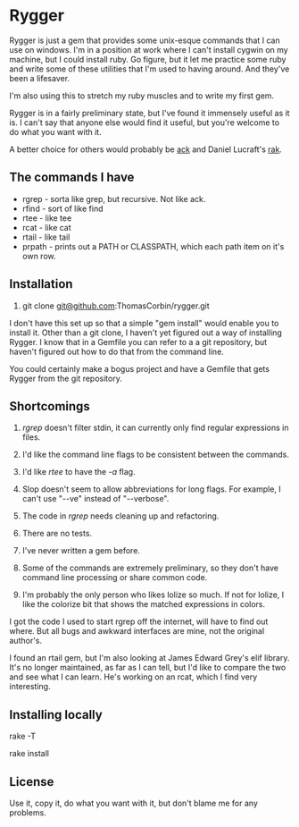 # Rygger

Rygger is just a gem that provides some unix-esque commands that I can use
on windows.   I'm in a position at work where I can't install cygwin on my
machine, but I could install ruby.  Go figure, but it let me practice some
ruby and write some of these utilities that I'm used to having around.
And they've been a lifesaver.

I'm also using this to stretch my ruby muscles and to write my first gem.

Rygger is in a fairly preliminary state, but I've found it immensely useful
as it is.   I can't say that anyone else would find it useful, but you're
welcome to do what you want with it.

A better choice for others would probably be [ack](http://betterthangrep.com/)
and Daniel Lucraft's [rak](https://github.com/danlucraft/rak).

The commands I have
------------

* rgrep       - sorta like grep, but recursive.  Not like ack.
* rfind       - sort of like find
* rtee        - like tee
* rcat        - like cat
* rtail       - like tail
* prpath      - prints out a PATH or CLASSPATH, which each path item on it's own row.

Installation
----------

1. git clone git@github.com:ThomasCorbin/rygger.git

I don't have this set up so that a simple "gem install" would enable
you to install it.  Other than a git clone, I haven't yet figured out a way
of installing Rygger.  I know that in a Gemfile you can refer to a a git
repository, but haven't figured out how to do that from the command line.

You could certainly make a bogus project and have a Gemfile that gets
Rygger from the git repository.

Shortcomings
------------

1.  _rgrep_ doesn't filter stdin, it can currently only find regular expressions
    in files.

1.  I'd like the command line flags to be consistent between the commands.

1.  I'd like _rtee_ to have the _-a_ flag.

1.  Slop doesn't seem to allow abbreviations for long flags.  For example,
    I can't use "--ve" instead of "--verbose".

1.  The code in _rgrep_ needs cleaning up and refactoring.

1.  There are no tests.

1.  I've never written a gem before.

1.  Some of the commands are extremely preliminary, so they don't
    have command line processing or share common code.

1.  I'm probably the only person who likes lolize so much.  If not for
    lolize, I like the colorize bit that shows the matched expressions
    in colors.


I got the code I used to start rgrep off the internet, will have to find out
where.  But all bugs and awkward interfaces are mine, not the original author's.

I found an rtail gem, but I'm also looking at James Edward Grey's elif library.
It's no longer maintained, as far as I can tell, but I'd like to compare the
two and see what I can learn.   He's working on an rcat, which I find very
interesting.

Installing locally
------------------

rake -T

rake install


License
----------

Use it, copy it, do what you want with it, but don't blame me for any problems.

